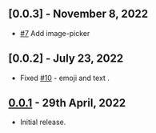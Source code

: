 ## [0.0.3] - November 8, 2022

* [#7](https://github.com/SimformSolutionsPvtLtd/flutter_chatview/issues/7) Add image-picker 

## [0.0.2] - July 23, 2022

- Fixed [#10](https://github.com/SimformSolutionsPvtLtd/flutter_chatview/issues/10) - emoji and text .

## [0.0.1](https://github.com/SimformSolutionsPvtLtd/flutter_chatview/tree/0.0.1) - 29th April, 2022

* Initial release.


